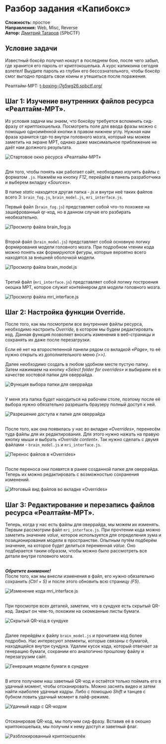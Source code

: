 # Разбор задания «Капибокс»

**Сложность:** простое \
**Направления:** Web, Misc, Reverse \
**Автор:** [Дмитрий Татаров](https://t.me/kukuxumushi) (SPbCTF)

## Условие задачи

Известный боксёр получил нокаут в последнем бою, после чего забыл, где хранится его пароль от криптокошелька. А курс капикоина сегодня взлетел! Выудите пароль из глубин его бессознательного, чтобы боксёр смог выгодно продать свои коины и утешиться после поражения.

Реалтайм-МРТ: [t-boxing-i7g5wg26.spbctf.org/](t-boxing-i7g5wg26.spbctf.org/)

## Шаг 1: Изучение внутренних файлов ресурса «Реалтайм-МРТ».

Из условия задачи мы знаем, что боксёру требуется вспомнить сид-фразу от криптокошелька. Посмотреть поле для ввода фразы можно с помощью одноимённой кнопки в правом нижнем углу. Нужная нам фраза хранится где-то внутри головного мозга, который мы можем заметить на экране МРТ, однако даже максимальное приближение не даёт нам должного результата. 

![Стартовое окно ресурса «Реалтайм-МРТ»](./screens/1.png)

\
Для того, чтобы понять как работает сайт, необходимо изучить файлы с форматом `.js`. Нажмём на кнопку *F12*, перейдём в панель разработчика и выберем вкладку *«Sources»*. 

В папке *static* находится другая папка - *js* и внутри неё таких файлов всего 3: `brain_fog.js`, `brain_model.js`, `mri_interface.js`.

Первый файл (`brain_fog.js`) представляет собой что-то похожее на зашифрованный qr-код, но в данном случае его разбирать необязательно.

![Просмотр файла brain_fog.js](./screens/2.png)

\
Второй файл (`brain_model.js`) представляет собой основную логику формирования модели головного мозга. При подробном чтении кода можно понять как формируются фигуры, которые вероятно всего находятся за внешней оболочкой модели.

![Просмотр файла brain_model.js](./screens/3.png)

\
Третий файл (`mri_interface.js`) представляет собой логику построения окошка МРТ, которое служит контейнером для модели головного мозга.

![Просмотр файла mri_interface.js](./screens/4.png)

## Шаг 2: Настройка функции Override.

После того, как мы посмотрели все внутренние файлы ресурса, необходимо настроить *Override*, в котором мы будем редактировать код. Данная функция позволяет вносить изменения в веб-страницы и сохранять их даже после перезагрузки.

Если её нет на второстепенной панели рядом со вкладкой *«Page»*, то её нужно открыть из дополнительного меню *(>>)*. 

Далее необходимо создать в любом удобном месте пустую папку. Затем нажимаем на кнопку *«Select folder for overrides»* и выбираем её в качестве хостовой папки для оверрайда.

![Функция выбора папки для оверрайда](./screens/5.png)

\
У меня эта папка будет находиться на рабочем столе, поэтому после её выбора нужно обязательно разрешить браузеру полный доступ к ней.

![Разрешение доступа к папке для оверрайда](./screens/6.png)

\
После того, как она появилась у нас во вкладке *«Overrides»*, перенесём туда файлы для их редактирования. Для этого нужно нажать на правую кнопку мыши и выбрать *«Override content»*. Так нужно сделать с двумя файлами - `brain_model.js` и `mri_interface.js`.

![Перенос файлов в «Overrides»](./screens/7.png)

\
После переноса они появятся в ранее созданной папке для оверрайда. Теперь их можно редактировать с возможностью сохранения изменений.

![Итоговый вид файлов во вкладке «Overrides»](./screens/8.png)

## Шаг 3: Редактирование и перезапись файлов ресурса «Реалтайм-МРТ».

Теперь, когда у нас есть файлы для оверрайда, мы можем их изменять. Первым рассмотрим файл `mri_interface.js`. При прочтении кода можно заметить значение *value*, которое используется для определения зума и позиционирования модели в пространстве. Опытным путём подберём значение, на которое будет делиться переменная *value*. Оно подбирается таким образом, чтобы можно было рассмотреть все детали внутри головного мозга.

\
***Обратите внимание!*** \
После того, как мы внесли изменения в файл, его нужно обязательно сохранить *(Ctrl + S)* и после этого обновить всю страницу *(F5)*.

![Изменение кода mri_interface.js](./screens/9.png)

\
При просмотре всех деталей, заметим, что в сундуке есть скрытый QR-код. Закрыт он чем-то, похожим на скомканные листы бумаги. 

![Скрытый QR-код в сундуке](./screens/10.png)

\
Далее перейдём к файлу `brain_model.js` и прочитаем код более подробно. Нас интересуют элементы, которые связаны с бумагой, находящейся внутри сундука. Удалим кусок кода, который отвечает за генерацию бумаги, сохраним его аналогично прошлому файлу и перезагрузим сайт. 

![Генерация модели бумаги в сундуке ](./screens/11.png)

\
В итоге получаем наш заветный QR-код и остаётся только поймать его в удачный момент, чтобы отсканировать. Можно заснять видео и затем найти наиболее удачные кадры. Либо с помощью *Shift* и танцев с бубном ловить удачный момент в лайф-режиме.

![Удачный кадр с QR-кодом](./screens/12.png)

\
Отсканировав QR-код, мы получим сид-фразу. Вставив её в окошко криптокошелька, мы получим к нему доступ и заветный флаг.

![Разблокированный криптокошелёк](./screens/13.png)






